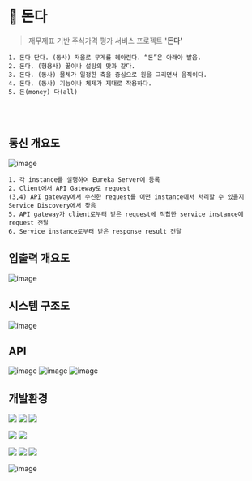 # 🔁 돈다

> 재무제표 기반 주식가격 평가 서비스 프로젝트 **'돈다'**

```
1. 돈다 단다. (동사) 저울로 무게를 헤아린다. “돈”은 아래아 발음.
2. 돈다. (형용사) 꿀이나 설탕의 맛과 같다.
3. 돈다. (동사) 물체가 일정한 축을 중심으로 원을 그리면서 움직이다.
4. 돈다. (동사) 기능이나 체제가 제대로 작용하다.
5. 돈(money) 다(all)
```

<br><br>

## 통신 개요도

![image](https://user-images.githubusercontent.com/68547545/180674980-df11caa9-2c25-45ad-83c5-6fb1baf31fc1.png)

```
1. 각 instance를 실행하여 Eureka Server에 등록
2. Client에서 API Gateway로 request
(3,4) API gateway에서 수신한 request를 어떤 instance에서 처리할 수 있을지  Service Discovery에서 찾음
5. API gateway가 client로부터 받은 request에 적합한 service instance에 request 전달
6. Service instance로부터 받은 response result 전달
```

## 입출력 개요도

![image](https://user-images.githubusercontent.com/68547545/180675860-69be1201-5172-4e8e-b9ac-aed3361a0714.png)


## 시스템 구조도

![image](https://user-images.githubusercontent.com/68547545/180675827-23b9a76f-7b91-4885-bdbc-c96dcf40249e.png)


## API

![image](https://user-images.githubusercontent.com/68547545/175465976-b014a06b-6920-4697-a3bd-8f0b64fec9d4.png)
![image](https://user-images.githubusercontent.com/68547545/175465983-2e527eb3-9f8f-4fc3-9828-531829ac550f.png)
![image](https://user-images.githubusercontent.com/68547545/175465988-886be72c-82e3-420d-891d-cf12ec872619.png)


## 개발환경

<img src="https://img.shields.io/badge/vue.js-4FC08D?style=for-the-badge&logo=vue.js&logoColor=white"> <img src="https://img.shields.io/badge/springboot-6DB33F?style=for-the-badge&logo=springboot&logoColor=white"> <img src="https://img.shields.io/badge/gradle-02303A?style=for-the-badge&logo=gradle&logoColor=white">

<img src="https://img.shields.io/badge/mysql-4479A1?style=for-the-badge&logo=mysql&logoColor=white"> <img src="https://img.shields.io/badge/mongoDB-47A248?style=for-the-badge&logo=MongoDB&logoColor=white"> 

<img src="https://img.shields.io/badge/java-007396?style=for-the-badge&logo=java&logoColor=white"> <img src="https://img.shields.io/badge/python-3776AB?style=for-the-badge&logo=python&logoColor=white"> <img src="https://img.shields.io/badge/javascript-F7DF1E?style=for-the-badge&logo=javascript&logoColor=black">


![image](https://user-images.githubusercontent.com/68547545/175466320-e5a4a34f-9cdd-4f35-a867-1a7c022e97fa.png)

